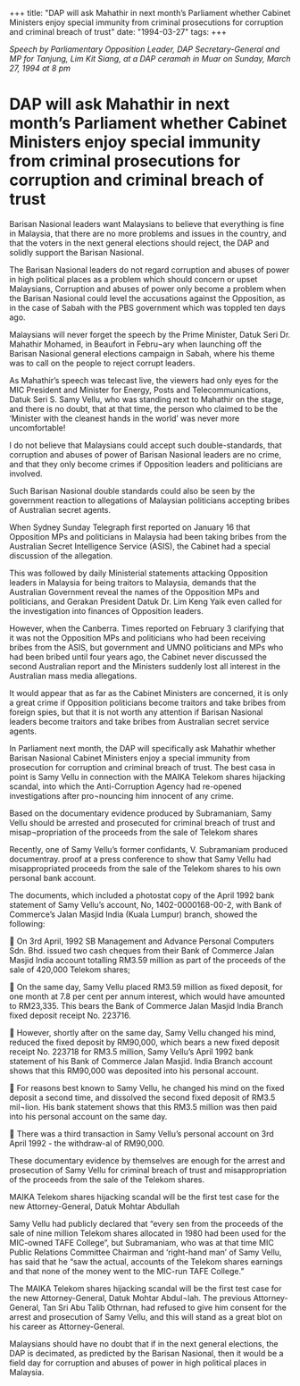 +++ 
title: "DAP will ask Mahathir in next month’s Parliament whether Cabinet Ministers enjoy special immunity from criminal prosecutions for corruption and criminal breach of trust"
date: "1994-03-27"
tags:
+++

_Speech by Parliamentary Opposition Leader, DAP Secretary-General and MP for Tanjung, Lim Kit Siang, at a DAP ceramah in Muar on Sunday, March 27, 1994 at 8 pm_

# DAP will ask Mahathir in next month’s Parliament whether Cabinet Ministers enjoy special immunity from criminal prosecutions for corruption and criminal breach of trust

Barisan Nasional leaders want Malaysians to believe that everything is fine in Malaysia, that there are no more problems and issues in the country, and that the voters in the next general elections should reject, the DAP and solidly support the Barisan Nasional.</u>

The Barisan Nasional leaders do not regard corruption and abuses of power in high political places as a problem which should concern or upset Malaysians, Corruption and abuses of power only become a problem when the Barisan Nasional could level the accusations against the Opposition, as in the case of Sabah with the PBS government which was toppled ten days ago.

Malaysians will never forget the speech by the Prime Minister, Datuk Seri Dr. Mahathir Mohamed, in Beaufort in Febru¬ary when launching off the Barisan Nasional general elections campaign in Sabah, where his theme was to call on the people to reject corrupt leaders.

As Mahathir’s speech was telecast live, the viewers had only eyes for the MIC President and Minister for Energy, Posts and Telecommunications, Datuk Seri S. Samy Vellu, who was standing next to Mahathir on the stage, and there is no doubt, that at that time, the person who claimed to be the ‘Minister with the cleanest hands in the world’ was never more uncomfortable!

I do not believe that Malaysians could accept such double-standards, that corruption and abuses of power of Barisan Nasional leaders are no crime, and that they only become crimes if Opposition leaders and politicians are involved.

Such Barisan Nasional double standards could also be seen by the government reaction to allegations of Malaysian politicians accepting bribes of Australian secret agents.

When Sydney Sunday Telegraph first reported on January 16 that Opposition MPs and politicians in Malaysia had been taking bribes from the Australian Secret Intelligence Service (ASIS), the Cabinet had a special discussion of the allegation.

This was followed by daily Ministerial statements attacking Opposition leaders in Malaysia for being traitors to Malaysia, demands that the Australian Government reveal the names of the Opposition MPs and politicians, and Gerakan President Datuk Dr. Lim Keng Yaik even called for the investigation into finances of Opposition leaders.

However, when the Canberra. Times reported on February 3 clarifying that it was not the Opposition MPs and politicians who had been receiving bribes from the ASIS, but government and UMNO politicians and MPs who had been bribed until four years ago, the Cabinet never discussed the second Australian report and the Ministers suddenly lost all interest in the Australian mass media allegations.

It would appear that as far as the Cabinet Ministers are concerned, it is only a great crime if Opposition politicians become traitors and take bribes from foreign spies, but that it is not worth any attention if Barisan Nasional leaders become traitors and take bribes from Australian secret service agents.

In Parliament next month, the DAP will specifically ask Mahathir whether  Barisan Nasional Cabinet Ministers  enjoy a special immunity from prosecution for corruption and criminal breach of trust.
The best casa in point is Samy Vellu in connection with the MAIKA Telekom shares hijacking scandal, into which the Anti-Corruption Agency had re-opened investigations after pro¬nouncing him innocent of any crime.

Based on the documentary evidence produced by Subramaniam, Samy Vellu should be arrested and prosecuted for criminal breach of trust and misap¬propriation of the proceeds from the sale of Telekom shares

Recently, one of Samy Vellu’s former confidants, V. Subramaniam produced documentray. proof at a press conference to show that Samy Vellu had misappropriated proceeds from the sale of the Telekom shares to his own personal bank account.

The documents, which included a photostat copy of the April 1992 bank statement of Samy Vellu’s account, No, 1402-0000168-00-2, with Bank of Commerce’s Jalan Masjid India (Kuala Lumpur) branch, showed the following:

	On 3rd April, 1992 SB Management and Advance Personal Computers  Sdn. Bhd. issued two cash cheques from their Bank of Commerce Jalan Masjid India account totalling RM3.59 million as part of the  proceeds of the sale of 420,000 Telekom shares;

	On the same day, Samy Vellu placed RM3.59 million as fixed deposit, for one month at 7.8 per cent per annum interest, which would have amounted to RM23,335. This bears the Bank of Commerce Jalan Masjid India Branch fixed deposit receipt No. 223716.

	However, shortly after on the same day, Samy Vellu changed his mind, reduced the fixed deposit by RM90,000, which bears a new fixed deposit receipt No. 223718 for RM3.5 million, Samy Vellu’s April 1992 bank statement of his Bank of  Commerce Jalan Masjid. India Branch account shows that this RM90,000 was deposited into his personal account.

	For reasons best known to Samy Vellu, he changed his mind on the fixed deposit a second time, and dissolved the second fixed deposit of RM3.5 mil¬lion. His bank statement shows that this RM3.5 million was then paid into his personal account on the same day.

	There was a third transaction in Samy Vellu’s personal account on 3rd April 1992 - the withdraw-al of RM90,000.

These documentary evidence by themselves are enough for the arrest and prosecution of Samy Vellu for criminal breach of trust and misappropriation of the proceeds from the sale of the Telekom shares.

MAIKA Telekom shares hijacking scandal will be the first test case for the new Attorney-General, Datuk Mohtar Abdullah

Samy Vellu had publicly declared that “every sen from the proceeds of the sale of nine million Telekom shares allocated in 1980 had been used for the MIC-owned TAFE College”, but Subramaniam, who was at that time MIC Public Relations Committee Chairman and ‘right-hand man’ of Samy Vellu, has said that he “saw the actual, accounts of the Telekom shares earnings and that none of the money went to the MIC-run TAFE College.”

The MAIKA Telekom shares hijacking scandal will be the first test case for the new Attorney-General, Datuk Mohtar Abdul¬lah. The previous Attorney-General, Tan Sri Abu Talib Othrnan, had refused to give him consent for the arrest and prosecution of Samy Vellu, and this will stand as a great blot on his career as Attorney-General.

Malaysians should have no doubt that if in the next general elections, the DAP is decimated, as predicted by the Barisan Nasional, then it would be a field day for corruption and abuses of power in high political places in Malaysia.
 
